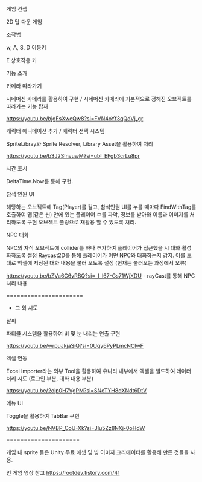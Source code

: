 게임 컨셉 

2D 탑 다운 게임

조작법

w, A, S, D 이동키

E 상호작용 키


기능 소개 

카메라 따라가기 

시네머신 카메라를 활용하여 구현 / 시네머신 카메라에 기본적으로 정해진 오브젝트를 따라가는 기능 탑재 

https://youtu.be/bjgFsXweQw8?si=FVN4oYf3qQdVj_gr

캐릭터 애니메이션 추가 / 캐릭터 선택 시스템 

SpriteLibray와 Sprite Resolver, Library Asset을 활용하여 처리

https://youtu.be/b3J2SInvuwM?si=ubI_EFgb3crLu8pr

시간 표시

DeltaTime.Now를 통해 구현.

참석 인원 UI

해당하는 오브젝트에 Tag(Player)를 걸고, 참석인원 UI를 누를 때마다 FindWithTag를 호출하여 
맵(같은 씬) 안에 있는 플레이어 수를 파악, 정보를 받아와 이름과 이미지를 처리하도록 구현
오브젝트 풀링으로 재활용 할 수 있도록 처리.

NPC 대화 

NPC의 자식 오브젝트에 collider를 하나 추가하여 플레이어가 접근했을 시 대화 활성화하도록 설정
Raycast2D를 통해 플레이어가 어떤 NPC와 대화하는지 감지.
이를 토대로 엑셀에 저장된 대화 내용을 불러 오도록 설정 (현재는 불러오는 과정에서 오류)

https://youtu.be/bZVa6C6vRBQ?si=_I_l67-Gs71WjXDU - rayCast를 통해 NPC 처리 내용


======================
+ 그 외 시도 

날씨

파티클 시스템을 활용하여 비 및 눈 내리는 연출 구현 

https://youtu.be/wrpuJkjaSiQ?si=0Uqy6PyPLmcNClwF


엑셀 연동

Excel Importer라는 외부 Tool을 활용하여 유니티 내부에서 엑셀을 빌드하여 데이터 처리 시도
(로그인 부분, 대화 내용 부분)

https://youtu.be/2oip0H7VgPM?si=SNcTYH8dXNdt6DtV

메뉴 UI 

Toggle을 활용하여 TabBar 구현

https://youtu.be/NVBP_CoU-Xk?si=JIu5Zz8NXj-0oHdW

=====================

게임 내 sprite 들은 Unity 무료 에셋 및 빙 이미지 크리에이터를 활용해 만든 것들을 사용.

인 게임 영상 참고
https://rootdev.tistory.com/41

